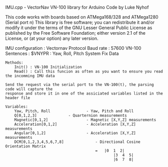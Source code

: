 IMU.cpp - VectorNav VN-100 library for Arduino
Code by Luke Nyhof

This code works with boards based on ATMega168/328 and ATMega1280 (Serial port n)
This library is free software; you can redistribute it and/or
modify it under the terms of the GNU Lesser General Public
License as published by the Free Software Foundation; either
version 2.1 of the License, or (at your option) any later version.

IMU configuration : Vectornav Protocol
Baud rate         : 57600
VN-100 Sentences  : $VNYPR : Yaw, Roll, Pitch System Fix Data
		
	Methods:
		Init() : VN-100 Initialization
		Read() : Call this funcion as often as you want to ensure you read the incomming IMU data
	
	Send the request via the serial port to the VN-100(t), the parsing code will capture the 
	response and store it in one of the assiciated variables listed in the header file
	
	Variables:
		Yaw, Pitch, Roll		        - Yaw, Pitch and Roll
		Q[0,1,2,3]				- Quarternion measurements
		Magnetic[0,1,2]			        - Magnetic [X,Y,Z] measurements
		Acceleration[0,1,2]		      	- Acceleration [X,Y,Z] measurements
		Angular[0,1,2]			        - Acceleration [X,Y,Z] measurements
		DCM[0,1,2,3,4,5,6,7,8]	    		- Directional Cosine Orientation Matrix
                                  			=	|0  1  2|
                                    				|3  4  5|
                                    				|6  7  8|
					
